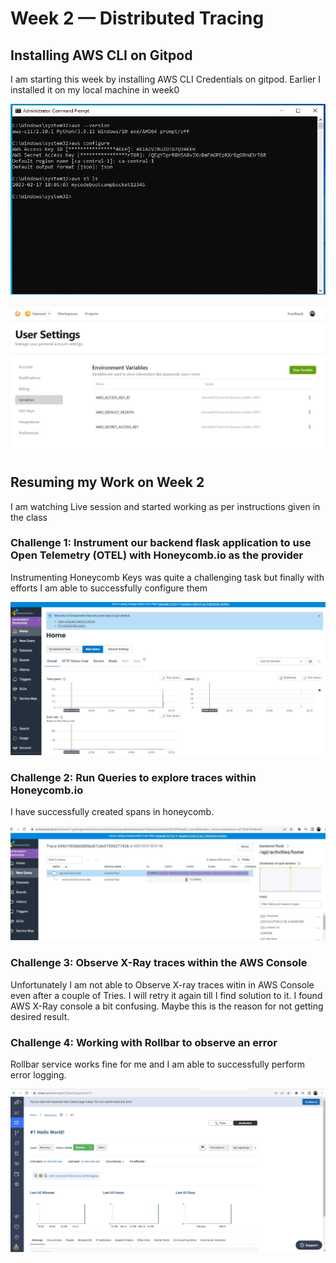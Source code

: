 # Week 2 — Distributed Tracing

## Installing AWS CLI on Gitpod

I am starting this week by installing AWS CLI Credentials on gitpod. 
Earlier I installed it on my local machine in week0

![Proof of AWS CLI Installed on Local system](assets/week0CLIConfiguration.JPG) 

![Proof of AWS CLI Credentials saved on Gitpod.io](assets/week2CLIongitpod.JPG)

## Resuming my Work on Week 2

I am watching Live session and started working as per instructions given in the class

### Challenge 1: Instrument our backend flask application to use Open Telemetry (OTEL) with Honeycomb.io as the provider

Instrumenting Honeycomb Keys was quite a challenging task but finally with efforts I am able to successfully configure them

![Proof of HoneyComb Tracing](assets/week2honeycombtracing.JPG) 

### Challenge 2: Run Queries to explore traces within Honeycomb.io

I have successfully created spans in honeycomb.

![Proof of creating spans in Honeycomb](assets/week2creatingspans.JPG)

### Challenge 3: Observe X-Ray traces within the AWS Console

Unfortunately I am not able to Observe X-ray traces witin in AWS Console even after a couple of Tries. I will retry it again till I find solution to it. I found AWS X-Ray console a bit confusing. Maybe this is the reason for not getting desired result.

### Challenge 4: Working with Rollbar to observe an error

Rollbar service works fine for me and I am able to successfully perform error logging.

![Proof of Rollbar generating Error Logging](assets/week2rollbar.JPG)

